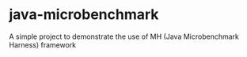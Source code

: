 # java-microbenchmark
A simple project to demonstrate the use of MH (Java Microbenchmark Harness) framework
